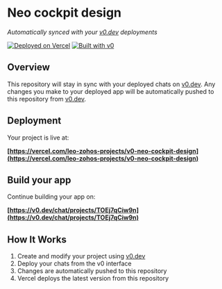 # Neo cockpit design

*Automatically synced with your [v0.dev](https://v0.dev) deployments*

[![Deployed on Vercel](https://img.shields.io/badge/Deployed%20on-Vercel-black?style=for-the-badge&logo=vercel)](https://vercel.com/leo-zohos-projects/v0-neo-cockpit-design)
[![Built with v0](https://img.shields.io/badge/Built%20with-v0.dev-black?style=for-the-badge)](https://v0.dev/chat/projects/TOEj7qCiw9n)

## Overview

This repository will stay in sync with your deployed chats on [v0.dev](https://v0.dev).
Any changes you make to your deployed app will be automatically pushed to this repository from [v0.dev](https://v0.dev).

## Deployment

Your project is live at:

**[https://vercel.com/leo-zohos-projects/v0-neo-cockpit-design](https://vercel.com/leo-zohos-projects/v0-neo-cockpit-design)**

## Build your app

Continue building your app on:

**[https://v0.dev/chat/projects/TOEj7qCiw9n](https://v0.dev/chat/projects/TOEj7qCiw9n)**

## How It Works

1. Create and modify your project using [v0.dev](https://v0.dev)
2. Deploy your chats from the v0 interface
3. Changes are automatically pushed to this repository
4. Vercel deploys the latest version from this repository